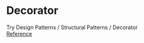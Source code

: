 # Decorator

Try Design Patterns / Structural Patterns / Decorator  
[Reference](https://refactoring.guru/design-patterns/decorator)
